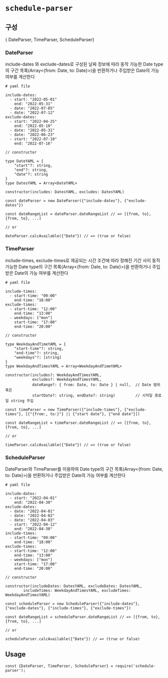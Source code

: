 # `schedule-parser`
## 구성
{ DateParser, TimeParser, ScheduleParser}
### DateParser
include-dates 와 exclude-dates로 구성된 날짜 정보에 따라 동작 가능한 Date type의 구간 목록(Array<{from: Date, to: Date}>)을 반환하거나 주입받은 Date의 가능 여부를 계산한다
```
# yaml file

include-dates:
  - start: "2022-05-01"
    end: "2022-05-31"
  - date: "2022-07-05"
  - date: "2022-07-12"
exclude-dates:
  - start: "2022-04-25"
    end: "2022-05-10"
  - date: "2022-05-31"
  - date: "2022-06-23"
  - start: "2022-07-10"
    end: "2022-07-16"
```
```
// constructor

type DateYAML = {
    "start"?: string,
    "end"?: string,
    "date"?: string
}
type DatesYAML = Array<DateYAML>

constructor(includes: DatesYAML, excludes: DatesYAML)
```
```
const dateParser = new DateParser({"include-dates"}, {"exclude-dates"})

const dateRangeList = dateParser.dateRangeList // => [{from, to}, {from, to}, ...]

// or

dateParser.calcAvailable({"Date"}) // => (true or false)
```

### TimeParser
include-times, exclude-times로 제공되는 시간 조건에 따라 정해진 기간 사이 동작 가능한 Date type의 구간 목록(Array<{from: Date, to: Date}>)을 반환하거나 주입받은 Date의 가능 여부를 계산한다
```
# yaml file

include-times:
  - start-time: "09:00"
    end-time: "18:00"
exclude-times:
  - start-time: "12:00"
    end-time: "13:00"
  - weekdays: ["mon"]
    start-time: "17:00"
    end-time: "20:00"
```
```
// constructor

type WeekdayAndTimeYAML = {
    "start-time"?: string,
    "end-time"?: string,
    "weekdays"?: [string]
}
type WeekdayAndTimesYAML = Array<WeekdayAndTimeYAML>

constructor(includes?: WeekdayAndTimesYAML,
            excludes?: WeekdayAndTimesYAML,
            dateRange?: { from: Date, to: Date } | null,  // Date 범위 혹은
            startDate?: string, endDate?: string)         // 시작일 종료일 string 주입
```
```
const timeParser = new TimeParser({"include-times"}, {"exclude-times"}, [{"{from:, to:}"} || {"start date"}, {"end date"}])

const dateRangeList = timeParser.dateRangeList // => [{from, to}, {from, to}, ...]

// or

timeParser.calcAvailable({"Date"}) // => (true or false)
```

### ScheduleParser
DateParser와 TimeParser를 이용하여 Date type의 구간 목록(Array<{from: Date, to: Date}>)을 반환하거나 주입받은 Date의 가능 여부를 계산한다
```
# yaml file

include-dates:
  - start: "2022-04-01"
    end: "2022-04-30"
exclude-dates:
  - date: "2022-04-01"
  - date: "2022-04-02"
  - date: "2022-04-03"
  - start: "2022-04-12"
    end: "2022-04-30"
include-times:
  - start-time: "09:00"
    end-time: "18:00"
exclude-times:
  - start-time: "12:00"
    end-time: "13:00"
  - weekdays: ["mon"]
    start-time: "17:00"
    end-time: "20:00"
```
```
// constructor

constructor(includeDates: DatesYAML, excludeDates: DatesYAML,
        includeTimes: WeekdayAndTimesYAML, excludeTimes: WeekdayAndTimesYAML)
```
```
const scheduleParser = new ScheduleParser({"include-dates"}, {"exclude-dates"}, {"include-times"}, {"exclude-times"})

const dateRangeList = scheduleParser.dateRangeList // => [{from, to}, {from, to}, ...]

// or

scheduleParser.calcAvailable({"Date"}) // => (true or false)
```


## Usage

```
const {DateParser, TimeParser, ScheduleParser} = require('schedule-parser');
```

